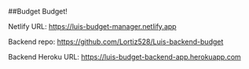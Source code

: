 ##Budget Budget!


Netlify URL: https://luis-budget-manager.netlify.app

Backend repo: https://github.com/Lortiz528/Luis-backend-budget

Backend Heroku URL: https://luis-budget-backend-app.herokuapp.com



